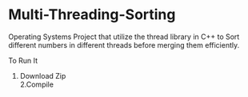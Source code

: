# Multi-Threading-Sorting

Operating Systems Project that utilize the thread library in C++ 
to Sort different numbers in different threads before merging them efficiently.

To Run It<br />
1. Download Zip<br />
2.Compile<br />
